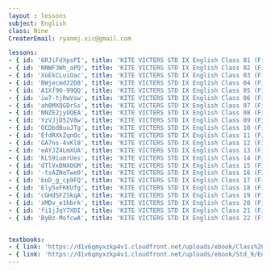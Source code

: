 ```yaml
--- 
layout : lessons 
subject: English
class: Nine
CreaterEmail: ryanmj.xic@gmail.com

lessons: 
- { id: '6RJiFdXpsPI', title: 'KITE VICTERS STD IX English Class 01 (First Bell-ഫസ്റ്റ് ബെല്‍)' }
- { id: 'NNWF3Wh_aPQ', title: 'KITE VICTERS STD IX English Class 02 (First Bell-ഫസ്റ്റ് ബെല്‍)' }
- { id: 'XoEkCLuiOac', title: 'KITE VICTERS STD IX English Class 03 (First Bell-ഫസ്റ്റ് ബെല്‍)' }
- { id: 'BWjecmd22D8', title: 'KITE VICTERS STD IX English Class 04 (First Bell-ഫസ്റ്റ് ബെല്‍)' }
- { id: 'A1Xf9O-99QQ', title: 'KITE VICTERS STD IX English Class 05 (First Bell-ഫസ്റ്റ് ബെല്‍)' }
- { id: 'iw7-tjRwVsw', title: 'KITE VICTERS STD IX English Class 06 (First Bell-ഫസ്റ്റ് ബെല്‍)' }
- { id: 'ah0MXQGDrSs', title: 'KITE VICTERS STD IX English Class 07 (First Bell-ഫസ്റ്റ് ബെല്‍)' }
- { id: 'NNZE2jyUQEA', title: 'KITE VICTERS STD IX English Class 08 (First Bell-ഫസ്റ്റ് ബെല്‍)' }
- { id: 'YzVJjD52V8w', title: 'KITE VICTERS STD IX English Class 09 (First Bell-ഫസ്റ്റ് ബെല്‍)' }
- { id: 'OCDbdBuuJTg', title: 'KITE VICTERS STD IX English Class 10 (First Bell-ഫസ്റ്റ് ബെല്‍)' }
- { id: 'EfdRXkZqnOc', title: 'KITE VICTERS STD IX English Class 11 (First Bell-ഫസ്റ്റ് ബെല്‍)' }
- { id: 'GA7ns-4vKl8', title: 'KITE VICTERS STD IX English Class 12 (First Bell-ഫസ്റ്റ് ബെല്‍)' }
- { id: 'eAYJZ4LmXUA', title: 'KITE VICTERS STD IX English Class 13 (First Bell-ഫസ്റ്റ് ബെല്‍)' }
- { id: 'KLS9iumrUes', title: 'KITE VICTERS STD IX English Class 14 (First Bell-ഫസ്റ്റ് ബെല്‍)' }
- { id: 'dTlVxBNXOGM', title: 'KITE VICTERS STD IX English Class 15 (First Bell-ഫസ്റ്റ് ബെല്‍)' }
- { id: '-tsAZNeTwe0', title: 'KITE VICTERS STD IX English Class 16 (First Bell-ഫസ്റ്റ് ബെല്‍)' }
- { id: 'buD_g_cp9FQ', title: 'KITE VICTERS STD IX English Class 17 (First Bell-ഫസ്റ്റ് ബെല്‍)' }
- { id: 'Ely5xFKKUfg', title: 'KITE VICTERS STD IX English Class 18 (First Bell-ഫസ്റ്റ് ബെല്‍)' }
- { id: 'cGHdSFZSkqA', title: 'KITE VICTERS STD IX English Class 19 (First Bell-ഫസ്റ്റ് ബെല്‍)' }
- { id: 'xMDv_e1hbrk', title: 'KITE VICTERS STD IX English Class 20 (First Bell-ഫസ്റ്റ് ബെല്‍)' }
- { id: 'fi1jJqY7XDI', title: 'KITE VICTERS STD IX English Class 21 (First Bell-ഫസ്റ്റ് ബെല്‍)' }
- { id: 'ByBz-MofcwA', title: 'KITE VICTERS STD IX English Class 22 (First Bell-ഫസ്റ്റ് ബെല്‍)' }


textbooks:
- { link: 'https://d1v6qmyxzkp4v1.cloudfront.net/uploads/ebook/Class%209/English_IX_Vol.I/English_IX_Vol.I.pdf', title: 'English Part -1' , medium: 'Malayalam' }
- { link: 'https://d1v6qmyxzkp4v1.cloudfront.net/uploads/ebook/Std_9/English_Std_IX_Final_Vol_2/English_Std_IX_Final_Vol_2.pdf', title: 'English Part -2' , medium: 'Malayalam' }
--- 
```


